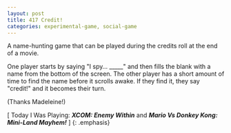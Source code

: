 ```yaml
---
layout: post
title: 417 Credit!
categories: experimental-game, social-game
---
```

A name-hunting game that can be played during the credits roll at the end of a movie.

One player starts by saying "I spy… _____" and then fills the blank with a name from the bottom of the screen.  The other player has a short amount of time to find the name before it scrolls awake.  If they find it, they say "credit!" and it becomes their turn.

(Thanks Madeleine!)

[ Today I Was Playing: ***XCOM: Enemy Within*** and ***Mario Vs Donkey Kong: Mini-Land Mayhem!*** ]
{: .emphasis}
